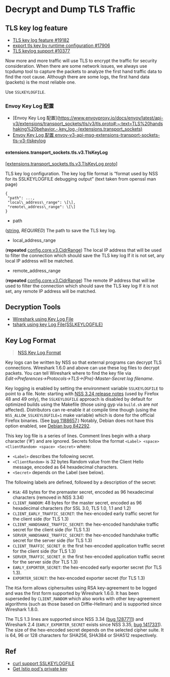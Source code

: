 # Decrypt and Dump TLS Traffic

## TLS key log feature

- [TLS key log feature #19182](https://github.com/envoyproxy/envoy/pull/19182)
- [export tls key by runtime configuration #17906](https://github.com/envoyproxy/envoy/pull/17906)
- [TLS keylog support #10377](https://github.com/envoyproxy/envoy/issues/10377)

Now more and more traffic will use TLS to encrypt the traffic for security consideration. When there are some network issues, we always use tcpdump tool to capture the packets to analyze the first hand traffic data to find the root cause. Although there are some logs, the first hand data (packets) is the most reliable one.

Use `SSLKEYLOGFILE`.

### Envoy Key Log 配置


- [Envoy Key Log 配置](https://www.envoyproxy.io/docs/envoy/latest/api-v3/extensions/transport_sockets/tls/v3/tls.proto#:~:text=TLS%20handshaking%20behavior.-,key_log,-(extensions.transport_sockets)
- [Envoy Key Log 配置 envoy-v3-api-msg-extensions-transport-sockets-tls-v3-tlskeylog](https://www.envoyproxy.io/docs/envoy/latest/api-v3/extensions/transport_sockets/tls/v3/tls.proto#envoy-v3-api-msg-extensions-transport-sockets-tls-v3-tlskeylog)

#### extensions.transport\_sockets.tls.v3.TlsKeyLog

[\[extensions.transport\_sockets.tls.v3.TlsKeyLog proto\]](https://github.com/envoyproxy/envoy/blob/f4144e8b02181d927fe4bea5eba0e95316b5ef7a/api/envoy/extensions/transport_sockets/tls/v3/tls.proto#L129)

TLS key log configuration. The key log file format is “format used by NSS for its SSLKEYLOGFILE debugging output” (text taken from openssl man page)

```
{
 "path": ...,
 "local\_address\_range": \[\],
 "remote\_address\_range": \[\]
}
```

- path

([string](https://developers.google.com/protocol-buffers/docs/proto#scalar), _REQUIRED_) The path to save the TLS key log.

- local\_address\_range

(**repeated** [config.core.v3.CidrRange](https://www.envoyproxy.io/docs/envoy/latest/api-v3/config/core/v3/address.proto#envoy-v3-api-msg-config-core-v3-cidrrange)) The local IP address that will be used to filter the connection which should save the TLS key log If it is not set, any local IP address will be matched.

- remote\_address\_range

(**repeated** [config.core.v3.CidrRange](https://www.envoyproxy.io/docs/envoy/latest/api-v3/config/core/v3/address.proto#envoy-v3-api-msg-config-core-v3-cidrrange)) The remote IP address that will be used to filter the connection which should save the TLS key log If it is not set, any remote IP address will be matched.

## Decryption Tools

- [Wireshark using Key Log File](https://wiki.wireshark.org/TLS#:~:text=supplied%20via%20the-,Key%20Log%20File,-.%20The%20pre%2Dmaster)
- [tshark using key Log File(SSLKEYLOGFILE)](https://tshark.dev/export/export_tls/)



## Key Log Format

>  [NSS Key Log Format](https://firefox-source-docs.mozilla.org/security/nss/legacy/key_log_format/index.html)



Key logs can be written by NSS so that external programs can decrypt TLS connections. Wireshark 1.6.0 and above can use these log files to decrypt packets. You can tell Wireshark where to find the key file via *Edit→Preferences→Protocols→TLS→(Pre)-Master-Secret log filename*.

Key logging is enabled by setting the environment variable `SSLKEYLOGFILE` to point to a file. Note: starting with [NSS 3.24 release notes](https://firefox-source-docs.mozilla.org/security/nss/legacy/nss_releases/nss_3.24_release_notes/index.html#mozilla-projects-nss-nss-3-24-release-notes) (used by Firefox 48 and 49 only), the `SSLKEYLOGFILE` approach is disabled by default for optimized builds using the Makefile (those using gyp via `build.sh` are *not* affected). Distributors can re-enable it at compile time though (using the `NSS_ALLOW_SSLKEYLOGFILE=1` make variable) which is done for the official Firefox binaries. (See [bug 1188657](https://bugzilla.mozilla.org/show_bug.cgi?id=1188657).) Notably, Debian does not have this option enabled, see [Debian bug 842292](https://bugs.debian.org/cgi-bin/bugreport.cgi?bug=842292).

This key log file is a series of lines. Comment lines begin with a sharp character (‘#’) and are ignored. Secrets follow the format `<Label> <space> <ClientRandom> <space> <Secret>` where:

- `<Label>` describes the following secret.
- `<ClientRandom>` is 32 bytes Random value from the Client Hello message, encoded as 64 hexadecimal characters.
- `<Secret>` depends on the Label (see below).

The following labels are defined, followed by a description of the secret:

- `RSA`: 48 bytes for the premaster secret, encoded as 96 hexadecimal characters (removed in NSS 3.34)
- `CLIENT_RANDOM`: 48 bytes for the master secret, encoded as 96 hexadecimal characters (for SSL 3.0, TLS 1.0, 1.1 and 1.2)
- `CLIENT_EARLY_TRAFFIC_SECRET`: the hex-encoded early traffic secret for the client side (for TLS 1.3)
- `CLIENT_HANDSHAKE_TRAFFIC_SECRET`: the hex-encoded handshake traffic secret for the client side (for TLS 1.3)
- `SERVER_HANDSHAKE_TRAFFIC_SECRET`: the hex-encoded handshake traffic secret for the server side (for TLS 1.3)
- `CLIENT_TRAFFIC_SECRET_0`: the first hex-encoded application traffic secret for the client side (for TLS 1.3)
- `SERVER_TRAFFIC_SECRET_0`: the first hex-encoded application traffic secret for the server side (for TLS 1.3)
- `EARLY_EXPORTER_SECRET`: the hex-encoded early exporter secret (for TLS 1.3).
- `EXPORTER_SECRET`: the hex-encoded exporter secret (for TLS 1.3)

The `RSA` form allows ciphersuites using RSA key-agreement to be logged and was the first form supported by Wireshark 1.6.0. It has been superseded by `CLIENT_RANDOM` which also works with other key-agreement algorithms (such as those based on Diffie-Hellman) and is supported since Wireshark 1.8.0.

The TLS 1.3 lines are supported since NSS 3.34 ([bug 1287711](https://bugzilla.mozilla.org/show_bug.cgi?id=1287711)) and Wireshark 2.4 (`EARLY_EXPORTER_SECRET` exists since NSS 3.35, [bug 1417331](https://bugzilla.mozilla.org/show_bug.cgi?id=1417331)). The size of the hex-encoded secret depends on the selected cipher suite. It is 64, 96 or 128 characters for SHA256, SHA384 or SHA512 respectively.



## Ref

- [curl support SSLKEYLOGFILE](https://everything.curl.dev/usingcurl/tls/sslkeylogfile)
- [Get Istio pod's private key](https://blog.bossylobster.com/2020/09/istio-workload-secrets.html)









